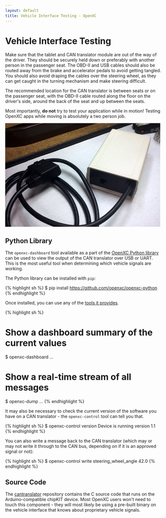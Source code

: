 ```yaml
---
layout: default
title: Vehicle Interface Testing - OpenXC
---
```


<div class="page-header">
    <h1>Vehicle Interface Testing</h1>
</div>

Make sure that the tablet and CAN translator module are out of the way of the
driver. They should be securely held down or preferably with another person in
the passenger seat. The OBD-II and USB cables should also be routed away from
the brake and accelerator pedals to avoid getting tangled. You should also avoid
draping the cables over the steering wheel, as they can get caught in the
turning mechanism and make steering difficult.

The recommended location for the CAN translator is between seats or on the
passenger seat, with the OBD-II cable routed along the floor on the driver's
side, around the back of the seat and up between the seats.

<div class="alert alert-error">
Most importantly, <strong>do not</strong> try to test your application while in
motion! Testing OpenXC apps while moving is absolutely a two person job.
</div>

![Completed CAN translator](/images/assembly/openxc-assembly-19.jpg)

<div class="page-header">
    <h2>Python Library</h2>
</div>

The `openxc-dashboard` tool available as a part of the [OpenXC Python
library][python-lib] can be used to view the output of the CAN translator over
USB or UART. This is the most useful tool when determining which vehicle signals
are working.

The Python library can be installed with `pip`:

{% highlight sh %}
$ pip install https://github.com/openxc/openxc-python
{% endhighlight %}

Once installed, you can use any of the [tools it provides][python-lib].

{% highlight sh %}
# Show a dashboard summary of the current values
$ openxc-dashboard
...

# Show a real-time stream of all messages
$ openxc-dump
...
{% endhighlight %}

It may also be necessary to check the current version of the software you have
on a CAN translator - the `openxc-control` tool can tell you that.

{% highlight sh %}
$ openxc-control version
Device is running version 1.1
{% endhighlight %}

You can also write a message back to the CAN translator (which may or may not
write it through to the CAN bus, depending on if it is an approved signal or
not):

{% highlight sh %}
$ openxc-control write steering_wheel_angle 42.0
{% endhighlight %}

[python-lib]: https://github.com/openxc/openxc-python

<div class="page-header">
    <h2>Source Code</h2>
</div>

The [cantranslator][] repository contains the C source code that runs on the
Arduino-compatible chipKIT device. Most OpenXC users won't need to touch this
component - they will most likely be using a pre-built binary on the vehicle
interface that knows about proprietary vehicle signals.

[cantranslator]: https://github.com/openxc/cantranslator
